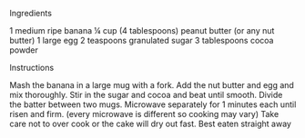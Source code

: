 Ingredients

1 medium ripe banana
¼ cup (4 tablespoons) peanut butter (or any nut butter)
1 large egg
2 teaspoons granulated sugar
3 tablespoons cocoa powder

Instructions

Mash the banana in a large mug with a fork.
Add the nut butter and egg and mix thoroughly.
Stir in the sugar and cocoa and beat until smooth.
Divide the batter between two mugs.
Microwave separately for 1 minutes each until risen and firm. (every microwave is different so cooking may vary)
Take care not to over cook or the cake will dry out fast.
Best eaten straight away